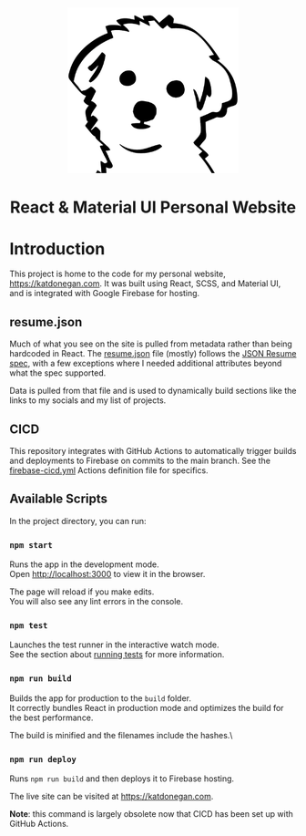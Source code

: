 <p align="center">
    <img src="./public/project-icons/personal-site-logo.png" alt="React & Material UI Personal Website" width="300"/>
    <h1 align="center">
        React & Material UI Personal Website
    </h1>
</p>

# Introduction

This project is home to the code for my personal website, https://katdonegan.com. It was built using React, SCSS, and Material UI, and is integrated with Google Firebase for hosting.

## resume.json

Much of what you see on the site is pulled from metadata rather than being hardcoded in React. The [resume.json](./src/resume.json) file (mostly) follows the [JSON Resume spec](https://jsonresume.org/), with a few exceptions where I needed additional attributes beyond what the spec supported.

Data is pulled from that file and is used to dynamically build sections like the links to my socials and my list of projects.

## CICD

This repository integrates with GitHub Actions to automatically trigger builds and deployments to Firebase on commits to the main branch. See the [firebase-cicd.yml](./.github/workflow/../workflows/firebase-cicd.yml) Actions definition file for specifics.

## Available Scripts

In the project directory, you can run:

### `npm start`

Runs the app in the development mode.\
Open [http://localhost:3000](http://localhost:3000) to view it in the browser.

The page will reload if you make edits.\
You will also see any lint errors in the console.

### `npm test`

Launches the test runner in the interactive watch mode.\
See the section about [running tests](https://facebook.github.io/create-react-app/docs/running-tests) for more information.

### `npm run build`

Builds the app for production to the `build` folder.\
It correctly bundles React in production mode and optimizes the build for the best performance.

The build is minified and the filenames include the hashes.\

### `npm run deploy`

Runs `npm run build` and then deploys it to Firebase hosting.

The live site can be visited at https://katdonegan.com.

**Note**: this command is largely obsolete now that CICD has been set up with GitHub Actions.